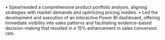 •	Spearheaded a comprehensive product portfolio analysis, aligning strategies with market demands and optimizing pricing models.
•	Led the development and execution of an interactive Power BI dashboard, offering immediate visibility into sales patterns and facilitating evidence-based decision-making that resulted in a 15% enhancement in sales conversion rate.
